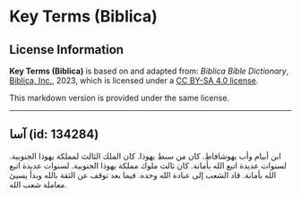 # Key Terms (Biblica)

## License Information

**Key Terms (Biblica)** is based on and adapted from: _Biblica Bible Dictionary_, [Biblica, Inc.](https://www.biblica.com/), 2023, which is licensed under a [CC BY-SA 4.0 license](https://creativecommons.org/licenses/by-sa/4.0/legalcode.en).

This markdown version is provided under the same license.



--------------------------------

## آسا (id: 134284)

ابن أبيام وأب يهوشافاط. كان من سبط يهوذا. كان الملك الثالث لمملكة يهوذا الجنوبية. لسنوات عديدة اتبع الله بأمانة. كان ثالث ملوك مملكة يهوذا الجنوبية. لسنوات عديدة اتبع الله بأمانة. قاد الشعب إلى عبادة الله وحده. فيما بعد توقف عن الثقة بالله وبدأ يسيئ معاملة شعب الله.


